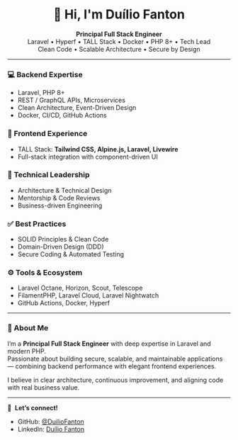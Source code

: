 <h1 align="center">👋 Hi, I'm Duílio Fanton</h1>

<p align="center">
  <strong>Principal Full Stack Engineer</strong> <br>
  Laravel • Hyperf • TALL Stack • Docker • PHP 8+ • Tech Lead <br>
  Clean Code • Scalable Architecture • Secure by Design
</p>

---

### 💻 Backend Expertise
- Laravel, PHP 8+
- REST / GraphQL APIs, Microservices
- Clean Architecture, Event-Driven Design
- Docker, CI/CD, GitHub Actions

### 🎨 Frontend Experience
- TALL Stack: **Tailwind CSS, Alpine.js, Laravel, Livewire**
- Full-stack integration with component-driven UI

### 🧠 Technical Leadership
- Architecture & Technical Design
- Mentorship & Code Reviews
- Business-driven Engineering

### ✅ Best Practices
- SOLID Principles & Clean Code
- Domain-Driven Design (DDD)
- Secure Coding & Automated Testing

### ⚙️ Tools & Ecosystem
- Laravel Octane, Horizon, Scout, Telescope
- FilamentPHP, Laravel Cloud, Laravel Nightwatch
- GitHub Actions, Docker, Hyperf

---

### 🧩 About Me

I’m a **Principal Full Stack Engineer** with deep expertise in Laravel and modern PHP.  
Passionate about building secure, scalable, and maintainable applications — combining backend performance with elegant frontend experiences.  

I believe in clear architecture, continuous improvement, and aligning code with real business value.

---

🔗 &nbsp;**Let’s connect!**

- GitHub: [@DuilioFanton](https://github.com/DuilioFanton)  
- LinkedIn: [Duílio Fanton](https://www.linkedin.com/in/duiliofanton)

<!---
DuilioFanton/DuilioFanton is a ✨ special ✨ repository because its `README.md` (this file) appears on your GitHub profile.
You can click the Preview link to take a look at your changes.
--->
